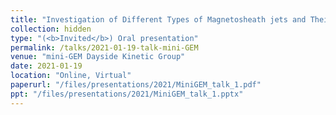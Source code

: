 ```yaml
---
title: "Investigation of Different Types of Magnetosheath jets and Their Origin using MMS"
collection: hidden
type: "(<b>Invited</b>) Oral presentation"
permalink: /talks/2021-01-19-talk-mini-GEM
venue: "mini-GEM Dayside Kinetic Group"
date: 2021-01-19
location: "Online, Virtual"
paperurl: "/files/presentations/2021/MiniGEM_talk_1.pdf"
ppt: "/files/presentations/2021/MiniGEM_talk_1.pptx"
---
```

